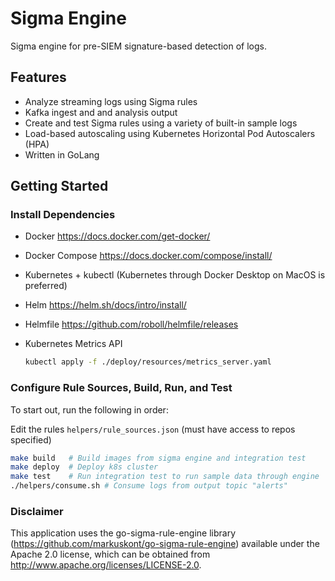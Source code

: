 # Sigma Engine

Sigma engine for pre-SIEM signature-based detection of logs.

## Features

- Analyze streaming logs using Sigma rules
- Kafka ingest and and analysis output
- Create and test Sigma rules using a variety of built-in sample logs
- Load-based autoscaling using Kubernetes Horizontal Pod Autoscalers (HPA)
- Written in GoLang

## Getting Started

### Install Dependencies

- Docker <https://docs.docker.com/get-docker/>
- Docker Compose <https://docs.docker.com/compose/install/>
- Kubernetes + kubectl (Kubernetes through Docker Desktop on MacOS is preferred)
- Helm  <https://helm.sh/docs/intro/install/>
- Helmfile <https://github.com/roboll/helmfile/releases>
- Kubernetes Metrics API

  ```bash
  kubectl apply -f ./deploy/resources/metrics_server.yaml
  ```

### Configure Rule Sources, Build, Run, and Test

To start out, run the following in order:

Edit the rules `helpers/rule_sources.json` (must have access to repos specified)

```bash
make build   # Build images from sigma engine and integration test
make deploy  # Deploy k8s cluster
make test    # Run integration test to run sample data through engine
./helpers/consume.sh # Consume logs from output topic "alerts"
```

### Disclaimer
This application uses the go-sigma-rule-engine library (https://github.com/markuskont/go-sigma-rule-engine) available under the Apache 2.0 license, which can be obtained from http://www.apache.org/licenses/LICENSE-2.0.
